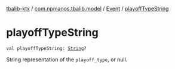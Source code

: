 [tbalib-ktx](../../index.md) / [com.npmanos.tbalib.model](../index.md) / [Event](index.md) / [playoffTypeString](./playoff-type-string.md)

# playoffTypeString

`val playoffTypeString: `[`String`](https://kotlinlang.org/api/latest/jvm/stdlib/kotlin/-string/index.html)`?`

String representation of the `playoff_type`, or null.

